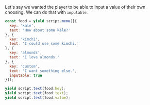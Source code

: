 Let's say we wanted the player to be able to input a value of their own choosing. We can do that with `inputable`:

```js
const food = yield script.menu([{
  key: 'kale',
  text: 'How about some kale?'
}, {
  key: 'kimchi',
  text: 'I could use some kimchi.'
}, {
  key: 'almonds',
  text: 'I love almonds.'
}, {
  key: 'custom',
  text: 'I want something else.',
  inputable: true
}]);

yield script.text(food.key);
yield script.text(food.text);
yield script.text(food.value);
```
